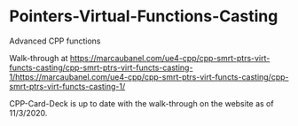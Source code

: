 # Pointers-Virtual-Functions-Casting
Advanced CPP functions


Walk-through at https://marcaubanel.com/ue4-cpp/cpp-smrt-ptrs-virt-functs-casting/cpp-smrt-ptrs-virt-functs-casting-1/https://marcaubanel.com/ue4-cpp/cpp-smrt-ptrs-virt-functs-casting/cpp-smrt-ptrs-virt-functs-casting-1/

CPP-Card-Deck is up to date with the walk-through on the website as of 11/3/2020.